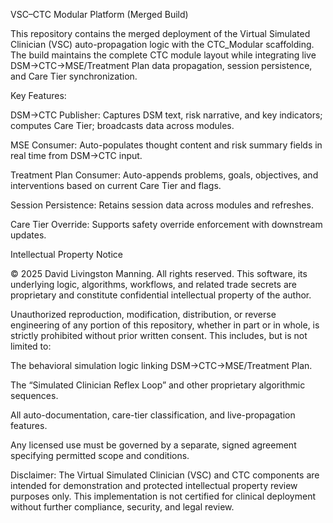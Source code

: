 VSC–CTC Modular Platform (Merged Build)

This repository contains the merged deployment of the Virtual Simulated Clinician (VSC) auto-propagation logic with the CTC_Modular scaffolding.
The build maintains the complete CTC module layout while integrating live DSM→CTC→MSE/Treatment Plan data propagation, session persistence, and Care Tier synchronization.

Key Features:

DSM→CTC Publisher: Captures DSM text, risk narrative, and key indicators; computes Care Tier; broadcasts data across modules.

MSE Consumer: Auto-populates thought content and risk summary fields in real time from DSM→CTC input.

Treatment Plan Consumer: Auto-appends problems, goals, objectives, and interventions based on current Care Tier and flags.

Session Persistence: Retains session data across modules and refreshes.

Care Tier Override: Supports safety override enforcement with downstream updates.

Intellectual Property Notice

© 2025 David Livingston Manning. All rights reserved.
This software, its underlying logic, algorithms, workflows, and related trade secrets are proprietary and constitute confidential intellectual property of the author.

Unauthorized reproduction, modification, distribution, or reverse engineering of any portion of this repository, whether in part or in whole, is strictly prohibited without prior written consent. This includes, but is not limited to:

The behavioral simulation logic linking DSM→CTC→MSE/Treatment Plan.

The “Simulated Clinician Reflex Loop” and other proprietary algorithmic sequences.

All auto-documentation, care-tier classification, and live-propagation features.

Any licensed use must be governed by a separate, signed agreement specifying permitted scope and conditions.

Disclaimer:
The Virtual Simulated Clinician (VSC) and CTC components are intended for demonstration and protected intellectual property review purposes only. This implementation is not certified for clinical deployment without further compliance, security, and legal review.
